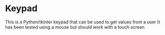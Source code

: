 # Keypad
This is a Python/tkinter keypad that can be used to get values from a user
It has been tested using a mouse but should work with a touch screen
